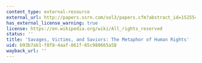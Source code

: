 ```yaml
---
content_type: external-resource
external_url: http://papers.ssrn.com/sol3/papers.cfm?abstract_id=1525547
has_external_license_warning: true
license: https://en.wikipedia.org/wiki/All_rights_reserved
status: ''
title: 'Savages, Victims, and Saviors: The Metaphor of Human Rights'
uid: b93b7ab1-f8f8-4aaf-861f-65c980665a58
wayback_url: ''
---
```

